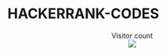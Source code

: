 # HACKERRANK-CODES




<p align="center"> 
  Visitor count<br>
  <img src="https://profile-counter.glitch.me/THUNDERANKUSH-hackerrank/count.svg" />
</p>
